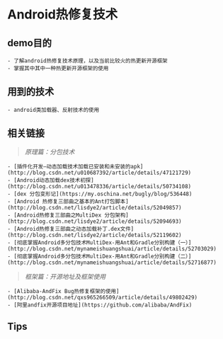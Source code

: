 # Android热修复技术

## demo目的
	- 了解android热修复技术原理，以及当前比较火的热更新开源框架
	- 掌握其中其中一种热更新开源框架的使用

## 用到的技术
	- android类加载器、反射技术的使用

## 相关链接
> *原理篇：分包技术*

	- [插件化开发—动态加载技术加载已安装和未安装的apk](http://blog.csdn.net/u010687392/article/details/47121729)
	- [Android动态加载dex技术初探](http://blog.csdn.net/u013478336/article/details/50734108)
	- [dex 分包变形记](https://my.oschina.net/bugly/blog/536448)
	- [Android 热修复三部曲之基本的Ant打包脚本](http://blog.csdn.net/lisdye2/article/details/52049857)
	- [Android热修复三部曲之MultiDex 分包架构](http://blog.csdn.net/lisdye2/article/details/52094693)
	- [Android热修复三部曲之动态加载补丁.dex文件](http://blog.csdn.net/lisdye2/article/details/52119602)
	- [彻底掌握Android多分包技术MultiDex-用Ant和Gradle分别构建（一）](http://blog.csdn.net/mynameishuangshuai/article/details/52703029)
	- [彻底掌握Android多分包技术MultiDex-用Ant和Gradle分别构建（二）](http://blog.csdn.net/mynameishuangshuai/article/details/52716877)

> *框架篇：开源地址及框架使用*

	- [Alibaba-AndFix Bug热修复框架的使用](http://blog.csdn.net/qxs965266509/article/details/49802429)
	- [阿里andfix开源项目地址](https://github.com/alibaba/AndFix)


## Tips
	
